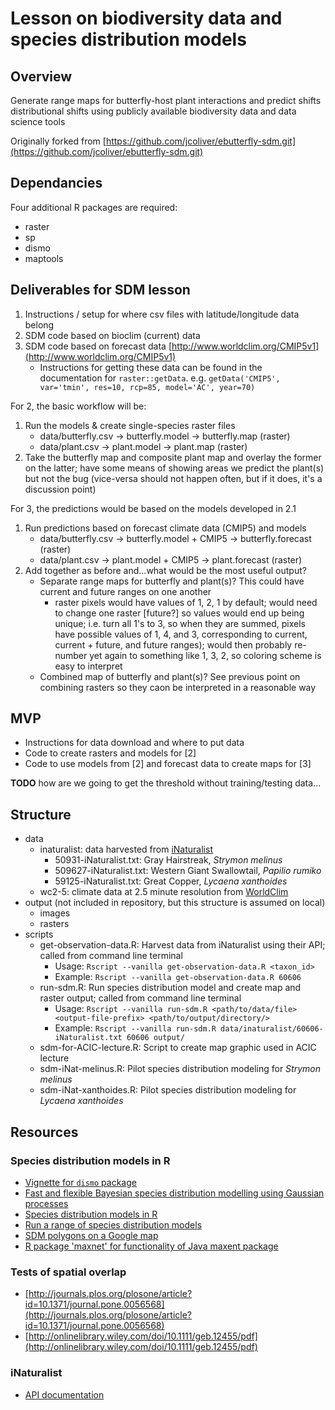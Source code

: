 # Lesson on biodiversity data and species distribution models

## Overview
Generate range maps for butterfly-host plant interactions and predict shifts 
distributional shifts using publicly available biodiversity data and data science tools

Originally forked from [https://github.com/jcoliver/ebutterfly-sdm.git](https://github.com/jcoliver/ebutterfly-sdm.git)

## Dependancies
Four additional R packages are required:

+ raster
+ sp
+ dismo
+ maptools

## Deliverables for SDM lesson
1. Instructions / setup for where csv files with latitude/longitude data belong
2. SDM code based on bioclim (current) data
3. SDM code based on forecast data [http://www.worldclim.org/CMIP5v1](http://www.worldclim.org/CMIP5v1)
    + Instructions for getting these data can be found in the documentation
    for `raster::getData`. e.g. `getData('CMIP5', var='tmin', res=10, rcp=85, model='AC', year=70)`

For 2, the basic workflow will be:
1. Run the models & create single-species raster files
    + data/butterfly.csv -> butterfly.model -> butterfly.map (raster)
    + data/plant.csv -> plant.model -> plant.map (raster)
2. Take the butterfly map and composite plant map and overlay the former on the
latter; have some means of showing areas we predict the plant(s) but not the bug
(vice-versa should not happen often, but if it does, it's a discussion point)

For 3, the predictions would be based on the models developed in 2.1
1. Run predictions based on forecast climate data (CMIP5) and models
    + data/butterfly.csv -> butterfly.model + CMIP5 -> butterfly.forecast (raster)
    + data/plant.csv -> plant.model  + CMIP5 -> plant.forecast (raster)
2. Add together as before and...what would be the most useful output?
    + Separate range maps for butterfly and plant(s)? This could have 
    current and future ranges on one another
        + raster pixels would have values of 1, 2, 1 by default; would 
        need to change one raster [future?] so values would end up being unique; 
        i.e. turn all 1's to 3, so when they are summed, pixels have possible 
        values of 1, 4, and 3, corresponding to current, current + future, and 
        future ranges); would then probably re-number yet again to something 
        like 1, 3, 2, so coloring scheme is easy to interpret
    + Combined map of butterfly and plant(s)? See previous point on combining
    rasters so they caon be interpreted in a reasonable way

## MVP
+ Instructions for data download and where to put data
+ Code to create rasters and models for [2]
+ Code to use models from [2] and forecast data to create maps for [3]

**TODO** how are we going to get the threshold without training/testing data...

## Structure
+ data
  + inaturalist: data harvested from [iNaturalist](http://www.inaturalist.org)
    + 50931-iNaturalist.txt: Gray Hairstreak, _Strymon melinus_
    + 509627-iNaturalist.txt: Western Giant Swallowtail, _Papilio rumiko_
    + 59125-iNaturalist.txt: Great Copper, _Lycaena xanthoides_
  + wc2-5: climate data at 2.5 minute resolution from [WorldClim](http://www.worldclim.org)
+ output (not included in repository, but this structure is assumed on local)
  + images
  + rasters
+ scripts
  + get-observation-data.R: Harvest data from iNaturalist using their API; 
  called from command line terminal
    + Usage: `Rscript --vanilla get-observation-data.R <taxon_id>`
    + Example: `Rscript --vanilla get-observation-data.R 60606`
  + run-sdm.R: Run species distribution model and create map and raster output; 
  called from command line terminal
    + Usage: `Rscript --vanilla run-sdm.R <path/to/data/file> <output-file-prefix> <path/to/output/directory/>`
    + Example: `Rscript --vanilla run-sdm.R data/inaturalist/60606-iNaturalist.txt 60606 output/`
  + sdm-for-ACIC-lecture.R: Script to create map graphic used in ACIC lecture
  + sdm-iNat-melinus.R: Pilot species distribution modeling for _Strymon melinus_
  + sdm-iNat-xanthoides.R: Pilot species distribution modeling for _Lycaena xanthoides_

## Resources
### Species distribution models in R
+ [Vignette for `dismo` package](https://cran.r-project.org/web/packages/dismo/vignettes/sdm.pdf)
+ [Fast and flexible Bayesian species distribution modelling using Gaussian processes](http://onlinelibrary.wiley.com/doi/10.1111/2041-210X.12523/pdf)
+ [Species distribution models in R](http://www.molecularecologist.com/2013/04/species-distribution-models-in-r/)
+ [Run a range of species distribution models](https://rdrr.io/cran/biomod2/man/BIOMOD_Modeling.html)
+ [SDM polygons on a Google map](https://rdrr.io/rforge/dismo/man/gmap.html)
+ [R package 'maxnet' for functionality of Java maxent package](https://cran.r-project.org/web/packages/maxnet/maxnet.pdf)

### Tests of spatial overlap
+ [http://journals.plos.org/plosone/article?id=10.1371/journal.pone.0056568](http://journals.plos.org/plosone/article?id=10.1371/journal.pone.0056568)
+ [http://onlinelibrary.wiley.com/doi/10.1111/geb.12455/pdf](http://onlinelibrary.wiley.com/doi/10.1111/geb.12455/pdf)

### iNaturalist
+ [API documentation](https://www.inaturalist.org/pages/api+reference)